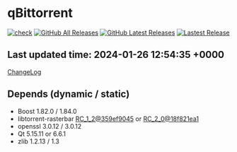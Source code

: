 # qBittorrent
[![check](https://github.com/brvphoenix/auto-build/actions/workflows/ci.yml/badge.svg?branch=tmp&event=workflow_dispatch)](https://github.com/brvphoenix/auto-build/actions)
[![GitHub All Releases](https://img.shields.io/github/downloads/brvphoenix/auto-build/total)](https://github.com/brvphoenix/auto-build/releases)
[![GitHub Latest Releases](https://img.shields.io/github/downloads/brvphoenix/auto-build/latest/total)](https://github.com/brvphoenix/auto-build/releases/latest)
[![Lastest Release](https://img.shields.io/github/v/release/brvphoenix/auto-build.svg?logo=github&cacheSeconds=10&label=latest)](https://github.com/brvphoenix/auto-build/releases/latest)

## Last updated time: 2024-01-26 12:54:35 +0000
[ChangeLog](https://github.com/qbittorrent/qBittorrent/blob/v4_6_x/Changelog)

## Depends (dynamic / static)
* Boost 1.82.0 / 1.84.0
* libtorrent-rasterbar [RC_1_2@359ef9045](https://github.com/arvidn/libtorrent/commits/RC_1_2?before=359ef9045c8904ddb41eb7cb75ca6c0735a7fe0b+35&branch=RC_1_2) or [RC_2_0@18f821ea1](https://github.com/arvidn/libtorrent/commits/RC_2_0?before=18f821ea1a2aaafed3cf530120293043ee0bfa94+35&branch=RC_2_0)
* openssl 3.0.12 / 3.0.12
* Qt 5.15.11 or 6.6.1
* zlib 1.2.13 / 1.3
